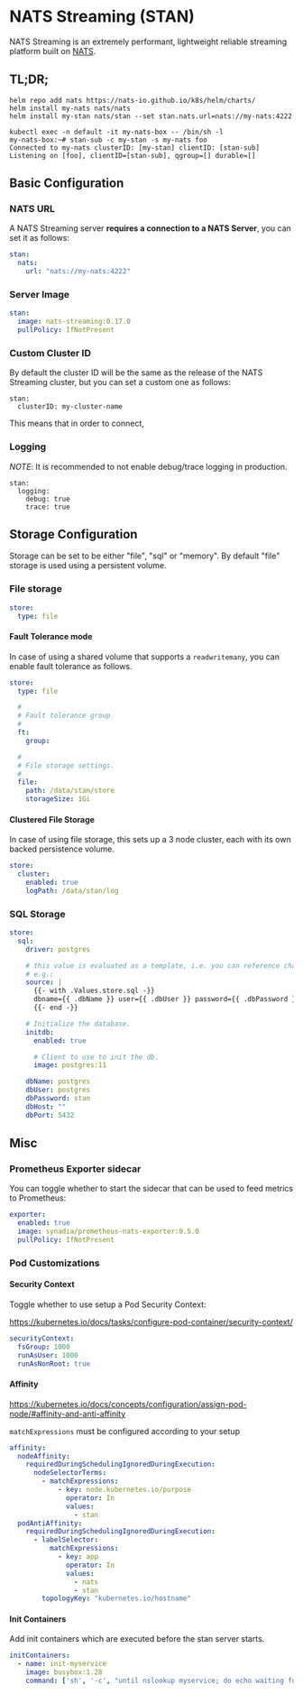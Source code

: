 # NATS Streaming (STAN)

NATS Streaming is an extremely performant, lightweight reliable streaming platform built on [NATS](https://nats.io).

## TL;DR;

```console
helm repo add nats https://nats-io.github.io/k8s/helm/charts/
helm install my-nats nats/nats
helm install my-stan nats/stan --set stan.nats.url=nats://my-nats:4222

kubectl exec -n default -it my-nats-box -- /bin/sh -l
my-nats-box:~# stan-sub -c my-stan -s my-nats foo
Connected to my-nats clusterID: [my-stan] clientID: [stan-sub]
Listening on [foo], clientID=[stan-sub], qgroup=[] durable=[]
```

## Basic Configuration

### NATS URL

A NATS Streaming server **requires a connection to a NATS Server**, you
can set it as follows:

```yaml
stan:
  nats:
    url: "nats://my-nats:4222"
```

### Server Image

```yaml
stan:
  image: nats-streaming:0.17.0
  pullPolicy: IfNotPresent
```

### Custom Cluster ID

By default the cluster ID will be the same as the release of the
NATS Streaming cluster, but you can set a custom one as follows:

```console
stan:
  clusterID: my-cluster-name
```

This means that in order to connect, 

### Logging

*NOTE*: It is recommended to not enable debug/trace logging in production.

```console
stan:
  logging:
    debug: true
    trace: true
```



## Storage Configuration

Storage can be set to be either "file", "sql" or "memory".  By
default "file" storage is used using a persistent volume.

### File storage

```yaml
store:
  type: file 
```

#### Fault Tolerance mode

In case of using a shared volume that supports a `readwritemany`,
you can enable fault tolerance as follows.

```yaml
store:
  type: file

  # 
  # Fault tolerance group
  # 
  ft:
    group: 

  # 
  # File storage settings.
  # 
  file:
    path: /data/stan/store
    storageSize: 1Gi
```

#### Clustered File Storage

In case of using file storage, this sets up a 3 node cluster,
each with its own backed persistence volume.

```yaml
store:
  cluster:
    enabled: true
    logPath: /data/stan/log
```

### SQL Storage

```yaml
store:
  sql:
    driver: postgres

    # this value is evaluated as a template, i.e. you can reference chart values
    # e.g.:
    source: |
      {{- with .Values.store.sql -}}
      dbname={{ .dbName }} user={{ .dbUser }} password={{ .dbPassword }} host={{ .dbHost }} sslmode=disable
      {{- end -}}

    # Initialize the database.
    initdb:
      enabled: true

      # Client to use to init the db.
      image: postgres:11

    dbName: postgres
    dbUser: postgres
    dbPassword: stan
    dbHost: ""
    dbPort: 5432
```

## Misc

### Prometheus Exporter sidecar 

You can toggle whether to start the sidecar that can be used to feed metrics to Prometheus:

```yaml
exporter:
  enabled: true
  image: synadia/prometheus-nats-exporter:0.5.0
  pullPolicy: IfNotPresent
```

### Pod Customizations

#### Security Context

Toggle whether to use setup a Pod Security Context:

https://kubernetes.io/docs/tasks/configure-pod-container/security-context/

```yaml
securityContext:
  fsGroup: 1000
  runAsUser: 1000
  runAsNonRoot: true
```

#### Affinity

<https://kubernetes.io/docs/concepts/configuration/assign-pod-node/#affinity-and-anti-affinity>

`matchExpressions` must be configured according to your setup

```yaml
affinity:
  nodeAffinity:
    requiredDuringSchedulingIgnoredDuringExecution:
      nodeSelectorTerms:
        - matchExpressions:
            - key: node.kubernetes.io/purpose
              operator: In
              values:
                - stan
  podAntiAffinity:
    requiredDuringSchedulingIgnoredDuringExecution:
      - labelSelector:
          matchExpressions:
            - key: app
              operator: In
              values:
                - nats
                - stan
        topologyKey: "kubernetes.io/hostname"
```

#### Init Containers

Add init containers which are executed before the stan server starts.

```yaml
initContainers:
  - name: init-myservice
    image: busybox:1.28
    command: ['sh', '-c', "until nslookup myservice; do echo waiting for myservice; sleep 2; done"]
```
